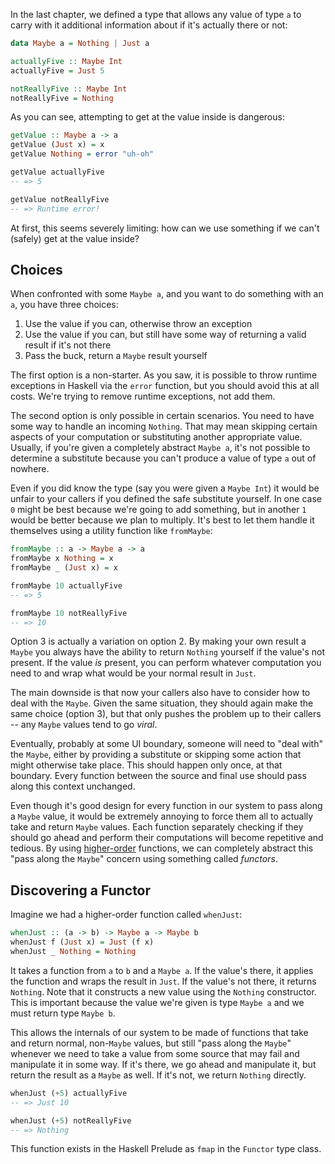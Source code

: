 In the last chapter, we defined a type that allows any value of type `a` to
carry with it additional information about if it's actually there or not:

```haskell
data Maybe a = Nothing | Just a

actuallyFive :: Maybe Int
actuallyFive = Just 5

notReallyFive :: Maybe Int
notReallyFive = Nothing
```

As you can see, attempting to get at the value inside is dangerous:

```haskell
getValue :: Maybe a -> a
getValue (Just x) = x
getValue Nothing = error "uh-oh"

getValue actuallyFive
-- => 5

getValue notReallyFive
-- => Runtime error!
```

At first, this seems severely limiting: how can we use something if we can't
(safely) get at the value inside?

## Choices

When confronted with some `Maybe a`, and you want to do something with an `a`,
you have three choices:

1. Use the value if you can, otherwise throw an exception
2. Use the value if you can, but still have some way of returning a valid result
   if it's not there
3. Pass the buck, return a `Maybe` result yourself

The first option is a non-starter. As you saw, it is possible to throw runtime
exceptions in Haskell via the `error` function, but you should avoid this at all
costs. We're trying to remove runtime exceptions, not add them.

The second option is only possible in certain scenarios. You need to have some
way to handle an incoming `Nothing`. That may mean skipping certain aspects of
your computation or substituting another appropriate value. Usually, if you're
given a completely abstract `Maybe a`, it's not possible to determine a
substitute because you can't produce a value of type `a` out of nowhere.

Even if you did know the type (say you were given a `Maybe Int`) it would be
unfair to your callers if you defined the safe substitute yourself. In one case
`0` might be best because we're going to add something, but in another `1` would
be better because we plan to multiply. It's best to let them handle it
themselves using a utility function like `fromMaybe`:

```haskell
fromMaybe :: a -> Maybe a -> a
fromMaybe x Nothing = x
fromMaybe _ (Just x) = x

fromMaybe 10 actuallyFive
-- => 5

fromMaybe 10 notReallyFive
-- => 10
```

Option 3 is actually a variation on option 2. By making your own result a
`Maybe` you always have the ability to return `Nothing` yourself if the value's
not present. If the value *is* present, you can perform whatever computation you
need to and wrap what would be your normal result in `Just`.

The main downside is that now your callers also have to consider how to deal
with the `Maybe`. Given the same situation, they should again make the same
choice (option 3), but that only pushes the problem up to their callers -- any
`Maybe` values tend to go *viral*.

Eventually, probably at some UI boundary, someone will need to "deal with" the
`Maybe`, either by providing a substitute or skipping some action that might
otherwise take place. This should happen only once, at that boundary. Every
function between the source and final use should pass along this context
unchanged.

Even though it's good design for every function in our system to pass along a
`Maybe` value, it would be extremely annoying to force them all to actually take
and return `Maybe` values. Each function separately checking if they should go
ahead and perform their computations will become repetitive and tedious. By
using [higher-order][] functions, we can completely abstract this "pass along
the `Maybe`" concern using something called *functors*.

[higher-order]: http://learnyouahaskell.com/higher-order-functions

## Discovering a Functor

Imagine we had a higher-order function called `whenJust`:

```haskell
whenJust :: (a -> b) -> Maybe a -> Maybe b
whenJust f (Just x) = Just (f x)
whenJust _ Nothing = Nothing
```

It takes a function from `a` to `b` and a `Maybe a`. If the value's there, it
applies the function and wraps the result in `Just`. If the value's not there,
it returns `Nothing`. Note that it constructs a new value using the `Nothing`
constructor. This is important because the value we're given is type `Maybe a`
and we must return type `Maybe b`.

This allows the internals of our system to be made of functions that take and
return normal, non-`Maybe` values, but still "pass along the `Maybe`" whenever
we need to take a value from some source that may fail and manipulate it in some
way. If it's there, we go ahead and manipulate it, but return the result as a
`Maybe` as well. If it's not, we return `Nothing` directly.

```haskell
whenJust (+5) actuallyFive
-- => Just 10

whenJust (+5) notReallyFive
-- => Nothing
```

This function exists in the Haskell Prelude as `fmap` in the `Functor` type
class.
